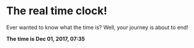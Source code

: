 # The real time clock!

Ever wanted to know what the time is? Well, your journey is about to end!

**The time is Dec 01, 2017, 07:35**